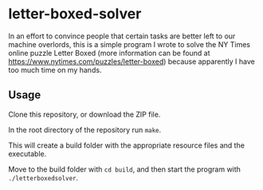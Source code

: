 # letter-boxed-solver

In an effort to convince people that certain tasks are better left to our machine overlords, this is a simple program I wrote to solve the NY Times online puzzle Letter Boxed
(more information can be found at https://www.nytimes.com/puzzles/letter-boxed)
because apparently I have too much time on my hands.

## Usage

Clone this repository, or download the ZIP file.

In the root directory of the repository run `make`.

This will create a build folder with the appropriate resource files and the
executable.

Move to the build folder with `cd build`, and then start the program with `./letterboxedsolver`.
